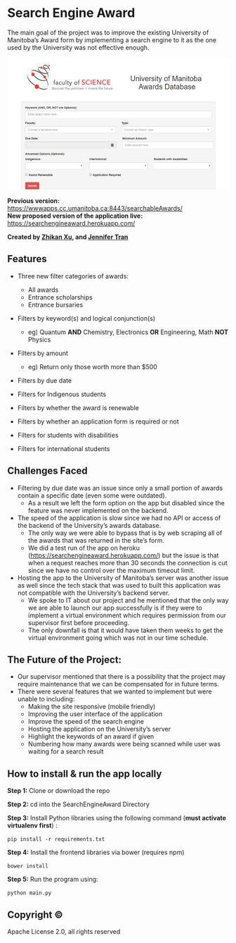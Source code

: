 # Search Engine Award

The main goal of the project was to improve the existing University of Manitoba’s Award form by implementing a search engine to it as the one used by the University was not effective enough.

<img src="https://raw.githubusercontent.com/jennifertran/SearchEngineAward/master/static/screenshot.png" width="600px" height="300px">

**Previous version:** https://wwwapps.cc.umanitoba.ca:8443/searchableAwards/ <br>
**New proposed version of the application live:** https://searchengineaward.herokuapp.com/

**Created by [Zhikan Xu](https://github.com/Jason-xu96), and [Jennifer Tran](https://github.com/jennifertran)**

## Features
* Three new filter categories of awards:
  * All awards	
  * Entrance scholarships
  * Entrance bursaries 
  
* Filters by keyword(s) and logical conjunction(s)
  * eg) Quantum **AND** Chemistry, Electronics **OR** Engineering, Math **NOT** Physics
  
* Filters by amount
  * eg) Return only those worth more than $500
  
* Filters by due date

* Filters for Indigenous students

* Filters by whether the award is renewable

* Filters by whether an application form is required or not

* Filters for students with disabilities
* Filters for international students

## Challenges Faced
* Filtering by due date was an issue since only a small portion of awards contain a specific date (even some were outdated). 
  * As a result we left the form option on the app but disabled since the feature was never implemented on the backend.
* The speed of the application is slow since we had no API or access of the backend of the University’s awards database.
  * The only way we were able to bypass that is by web scraping all of the awards that was returned in the site’s form.
  * We did a test run of the app on heroku (https://searchengineaward.herokuapp.com/) but the issue is that when a request reaches more than 30 seconds the connection is cut since we have no control over the maximum timeout limit.
* Hosting the app to the University of Manitoba’s server was another issue as well since the tech stack that was used to built this application was not compatible with the University’s backend server. 
  * We spoke to IT about our project and he mentioned that the only way we are able to launch our app successfully is if they were to implement a virtual environment which requires permission from our supervisor first before proceeding. 
  * The only downfall is that it would have taken them weeks to get the virtual environment going which was not in our time schedule.

## The Future of the Project:
* Our supervisor mentioned that there is a possibility that the project may require maintenance that we can be compensated for in future terms.
* There were several features that we wanted to implement but were unable to including:
  * Making the site responsive (mobile friendly)
  * Improving the user interface of the application
  * Improve the speed of the search engine 
  * Hosting the application on the University’s server
  * Highlight the keywords of an award if given
  * Numbering how many awards were being scanned while user was waiting for a search result

## How to install & run the app locally

**Step 1:** Clone or download the repo 

**Step 2:** cd into the SearchEngineAward Directory

**Step 3:**  Install Python libraries using the following command (**must activate virtualenv first**) :

~~~
pip install -r requirements.txt
~~~

**Step 4:** Install the frontend libraries via bower (requires npm)

~~~
bower install
~~~

**Step 5:** Run the program using:

~~~
python main.py
~~~

## Copyright ©

Apache License 2.0, all rights reserved
